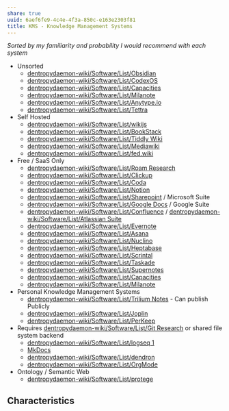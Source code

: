 ```yaml
---
share: true
uuid: 6aef6fe9-4c4e-4f3a-850c-e163e2303f81
title: KMS - Knowledge Management Systems
---
```

*Sorted by my familiarity and probability I would recommend with each system*
* Unsorted
	* [dentropydaemon-wiki/Software/List/Obsidian](/undefined)
	* [dentropydaemon-wiki/Software/List/CodexOS](/undefined)
	* [dentropydaemon-wiki/Software/List/Capacities](/undefined)
	* [dentropydaemon-wiki/Software/List/Milanote](/undefined)
	* [dentropydaemon-wiki/Software/List/Anytype.io](/undefined)
	* [dentropydaemon-wiki/Software/List/Tettra](/undefined)
* Self Hosted
	* [dentropydaemon-wiki/Software/List/wikijs](/undefined)
	* [dentropydaemon-wiki/Software/List/BookStack](/undefined)
	* [dentropydaemon-wiki/Software/List/Tiddly Wiki](/undefined)
	* [dentropydaemon-wiki/Software/List/Mediawiki](/undefined)
	* [dentropydaemon-wiki/Software/List/fed.wiki](/undefined)
* Free / SaaS Only
	* [dentropydaemon-wiki/Software/List/Roam Research](/undefined)
	* [dentropydaemon-wiki/Software/List/Clickup](/undefined)
	* [dentropydaemon-wiki/Software/List/Coda](/undefined)
	* [dentropydaemon-wiki/Software/List/Notion](/undefined)
	* [dentropydaemon-wiki/Software/List/Sharepoint](/undefined) / Microsoft Suite
	* [dentropydaemon-wiki/Software/List/Google Docs](/undefined) / Google Suite
	* [dentropydaemon-wiki/Software/List/Confluence](/undefined)  / [dentropydaemon-wiki/Software/List/Atlassian Suite](/undefined)
	* [dentropydaemon-wiki/Software/List/Evernote](/undefined)
	* [dentropydaemon-wiki/Software/List/Asana](/undefined)
	* [dentropydaemon-wiki/Software/List/Nuclino](/undefined)
	* [dentropydaemon-wiki/Software/List/Heptabase](/undefined)
	* [dentropydaemon-wiki/Software/List/Scrintal](/undefined)
	* [dentropydaemon-wiki/Software/List/Taskade](/undefined)
	* [dentropydaemon-wiki/Software/List/Supernotes](/undefined)
	* [dentropydaemon-wiki/Software/List/Capacities](/undefined)
	* [dentropydaemon-wiki/Software/List/Milanote](/undefined)
* Personal Knowledge Management Systems
	* [dentropydaemon-wiki/Software/List/Trilium Notes](/undefined) - Can publish Publicly
	* [dentropydaemon-wiki/Software/List/Joplin](/undefined)
	* [dentropydaemon-wiki/Software/List/PerKeep](/undefined)
* Requires [dentropydaemon-wiki/Software/List/Git Research](/undefined) or shared file system backend 
	* [dentropydaemon-wiki/Software/List/logseq 1](/undefined)
	* [MkDocs](https://www.mkdocs.org/)
	* [dentropydaemon-wiki/Software/List/dendron](/undefined)
	* [dentropydaemon-wiki/Software/List/OrgMode](/undefined)
* Ontology / Semantic Web
	* [dentropydaemon-wiki/Software/List/protege](/undefined)


## Characteristics

